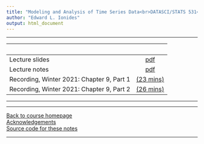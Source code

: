 ```yaml
---
title: "Modeling and Analysis of Time Series Data<br>DATASCI/STATS 531<br>Chapter 9: Case study: An association between unemployment and mortality?"
author: "Edward L. Ionides"
output: html_document
---
```


----------------------

| &nbsp;          | &nbsp;             |
|:----------------|:------------------:|
| Lecture slides  | [pdf](slides.pdf) |
| Lecture notes   | [pdf](notes.pdf) |
| Recording, Winter 2021: Chapter 9, Part 1  | [(23 mins)](https://youtu.be/alNwI4pnyHU) |
| Recording, Winter 2021: Chapter 9, Part 2  | [(26 mins)](https://youtu.be/qkNdzEYEsew) |
----------------------

<!--
| Annotated slides | [pdf](slides-annotated.pdf) |
-->


----------------------

[Back to course homepage](../index.html)  
[Acknowledgements](../acknowledge.html)  
[Source code for these notes](http://github.com/ionides/531w25/tree/master/09/)


----------------------
